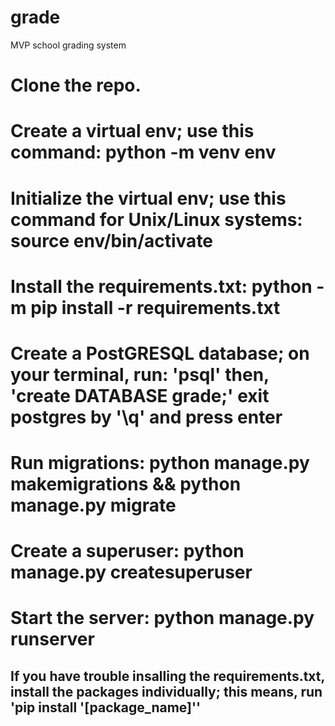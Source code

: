 # grade
MVP school grading system

# Clone the repo.
# Create a virtual env; use this command: python -m venv env
# Initialize the virtual env; use this command for Unix/Linux systems: source env/bin/activate
# Install the requirements.txt: python -m pip install -r requirements.txt
# Create a PostGRESQL database; on your terminal, run: 'psql' then, 'create DATABASE grade;' exit postgres by '\q' and press enter
# Run migrations: python manage.py makemigrations && python manage.py migrate
# Create a superuser: python manage.py createsuperuser
# Start the server: python manage.py runserver

## If you have trouble insalling the requirements.txt, install the packages individually; this means, run 'pip install '[package_name]''
